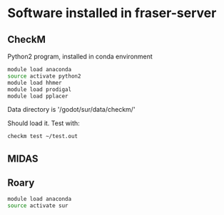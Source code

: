 # Software installed in fraser-server

## CheckM

Python2 program, installed in conda environment

```bash
module load anaconda
source activate python2
module load hhmer
module load prodigal
module load pplacer
```

Data directory is '/godot/sur/data/checkm/'

Should load it. Test with:

```bash
checkm test ~/test.out
```
## MIDAS

## Roary

```bash
module load anaconda
source activate sur
```
